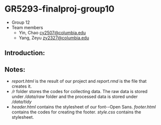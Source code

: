 # GR5293-finalproj-group10

+ Group 12
+ Team members
	+ Yin, Chao cy2507@columbia.edu
	+ Yang, Zeyu zy2327@columbia.edu


## Introduction:




## Notes:
+ _report.html_ is the result of our project and _report.rmd_ is the file that creates it.
+ _/r_ folder stores the codes for collecting data. The raw data is stored under _/data/raw_ folder and the processed data is stored under _/data/tidy_
+ _header.html_ contains the stylesheet of our font--Open Sans. _footer.html_ contains the codes for creating the footer. _style.css_ contains the stylesheet.
